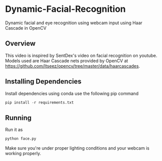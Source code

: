 # Dynamic-Facial-Recognition
Dynamic facial and eye recognition using webcam input using Haar Cascade in OpenCV

## Overview
This video is inspired by SentDex's video on facial recognition on youtube. <br/>
Models used are Haar Cascade nets provided by OpenCV at https://github.com/Itseez/opencv/tree/master/data/haarcascades.

## Installing Dependencies
Install dependencies using conda use the following pip command

```python
pip install -r requirements.txt
```

## Running
Run it as 
```python
python face.py
```

Make sure you're under proper lighting conditions and your webcam is working properly.
